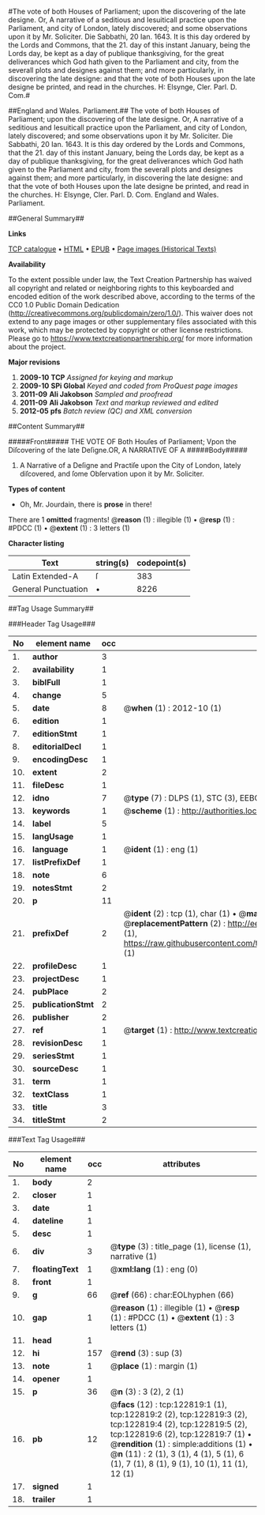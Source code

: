 #The vote of both Houses of Parliament; upon the discovering of the late designe. Or, A narrative of a seditious and Iesuiticall practice upon the Parliament, and city of London, lately discovered; and some observations upon it by Mr. Soliciter. Die Sabbathi, 20 Ian. 1643. It is this day ordered by the Lords and Commons, that the 21. day of this instant January, being the Lords day, be kept as a day of publique thanksgiving, for the great deliverances which God hath given to the Parliament and city, from the severall plots and designes against them; and more particularly, in discovering the late designe: and that the vote of both Houses upon the late designe be printed, and read in the churches. H: Elsynge, Cler. Parl. D. Com.#

##England and Wales. Parliament.##
The vote of both Houses of Parliament; upon the discovering of the late designe. Or, A narrative of a seditious and Iesuiticall practice upon the Parliament, and city of London, lately discovered; and some observations upon it by Mr. Soliciter. Die Sabbathi, 20 Ian. 1643. It is this day ordered by the Lords and Commons, that the 21. day of this instant January, being the Lords day, be kept as a day of publique thanksgiving, for the great deliverances which God hath given to the Parliament and city, from the severall plots and designes against them; and more particularly, in discovering the late designe: and that the vote of both Houses upon the late designe be printed, and read in the churches. H: Elsynge, Cler. Parl. D. Com.
England and Wales. Parliament.

##General Summary##

**Links**

[TCP catalogue](http://www.ota.ox.ac.uk/tcp/)  • 
[HTML](http://tei.it.ox.ac.uk/tcp/Texts-HTML/free/A83/A83579.html)  • 
[EPUB](http://tei.it.ox.ac.uk/tcp/Texts-EPUB/free/A83/A83579.epub) • 
[Page images (Historical Texts)](https://historicaltexts.jisc.ac.uk/eebo-99870426e)

**Availability**

To the extent possible under law, the Text Creation Partnership has waived all copyright and related or neighboring rights to this keyboarded and encoded edition of the work described above, according to the terms of the CC0 1.0 Public Domain Dedication (http://creativecommons.org/publicdomain/zero/1.0/). This waiver does not extend to any page images or other supplementary files associated with this work, which may be protected by copyright or other license restrictions. Please go to https://www.textcreationpartnership.org/ for more information about the project.

**Major revisions**

1. __2009-10__ __TCP__ *Assigned for keying and markup*
1. __2009-10__ __SPi Global__ *Keyed and coded from ProQuest page images*
1. __2011-09__ __Ali Jakobson__ *Sampled and proofread*
1. __2011-09__ __Ali Jakobson__ *Text and markup reviewed and edited*
1. __2012-05__ __pfs__ *Batch review (QC) and XML conversion*

##Content Summary##

#####Front#####
THE VOTE OF Both Houſes of Parliament; Vpon the Diſcovering of the late Deſigne.OR, A NARRATIVE OF A
#####Body#####

1. A Narrative of a Deſigne and Practiſe upon the City of London, lately diſcovered, and ſome Obſervation upon it by Mr. Soliciter.

**Types of content**

  * Oh, Mr. Jourdain, there is **prose** in there!

There are 1 **omitted** fragments! 
 @__reason__ (1) : illegible (1)  •  @__resp__ (1) : #PDCC (1)  •  @__extent__ (1) : 3 letters (1)

**Character listing**


|Text|string(s)|codepoint(s)|
|---|---|---|
|Latin Extended-A|ſ|383|
|General Punctuation|•|8226|

##Tag Usage Summary##

###Header Tag Usage###

|No|element name|occ|attributes|
|---|---|---|---|
|1.|__author__|3||
|2.|__availability__|1||
|3.|__biblFull__|1||
|4.|__change__|5||
|5.|__date__|8| @__when__ (1) : 2012-10 (1)|
|6.|__edition__|1||
|7.|__editionStmt__|1||
|8.|__editorialDecl__|1||
|9.|__encodingDesc__|1||
|10.|__extent__|2||
|11.|__fileDesc__|1||
|12.|__idno__|7| @__type__ (7) : DLPS (1), STC (3), EEBO-CITATION (1), PROQUEST (1), VID (1)|
|13.|__keywords__|1| @__scheme__ (1) : http://authorities.loc.gov/ (1)|
|14.|__label__|5||
|15.|__langUsage__|1||
|16.|__language__|1| @__ident__ (1) : eng (1)|
|17.|__listPrefixDef__|1||
|18.|__note__|6||
|19.|__notesStmt__|2||
|20.|__p__|11||
|21.|__prefixDef__|2| @__ident__ (2) : tcp (1), char (1)  •  @__matchPattern__ (2) : ([0-9\-]+):([0-9IVX]+) (1), (.+) (1)  •  @__replacementPattern__ (2) : http://eebo.chadwyck.com/downloadtiff?vid=$1&page=$2 (1), https://raw.githubusercontent.com/textcreationpartnership/Texts/master/tcpchars.xml#$1 (1)|
|22.|__profileDesc__|1||
|23.|__projectDesc__|1||
|24.|__pubPlace__|2||
|25.|__publicationStmt__|2||
|26.|__publisher__|2||
|27.|__ref__|1| @__target__ (1) : http://www.textcreationpartnership.org/docs/. (1)|
|28.|__revisionDesc__|1||
|29.|__seriesStmt__|1||
|30.|__sourceDesc__|1||
|31.|__term__|1||
|32.|__textClass__|1||
|33.|__title__|3||
|34.|__titleStmt__|2||


###Text Tag Usage###

|No|element name|occ|attributes|
|---|---|---|---|
|1.|__body__|2||
|2.|__closer__|1||
|3.|__date__|1||
|4.|__dateline__|1||
|5.|__desc__|1||
|6.|__div__|3| @__type__ (3) : title_page (1), license (1), narrative (1)|
|7.|__floatingText__|1| @__xml:lang__ (1) : eng (0)|
|8.|__front__|1||
|9.|__g__|66| @__ref__ (66) : char:EOLhyphen (66)|
|10.|__gap__|1| @__reason__ (1) : illegible (1)  •  @__resp__ (1) : #PDCC (1)  •  @__extent__ (1) : 3 letters (1)|
|11.|__head__|1||
|12.|__hi__|157| @__rend__ (3) : sup (3)|
|13.|__note__|1| @__place__ (1) : margin (1)|
|14.|__opener__|1||
|15.|__p__|36| @__n__ (3) : 3 (2), 2 (1)|
|16.|__pb__|12| @__facs__ (12) : tcp:122819:1 (1), tcp:122819:2 (2), tcp:122819:3 (2), tcp:122819:4 (2), tcp:122819:5 (2), tcp:122819:6 (2), tcp:122819:7 (1)  •  @__rendition__ (1) : simple:additions (1)  •  @__n__ (11) : 2 (1), 3 (1), 4 (1), 5 (1), 6 (1), 7 (1), 8 (1), 9 (1), 10 (1), 11 (1), 12 (1)|
|17.|__signed__|1||
|18.|__trailer__|1||
